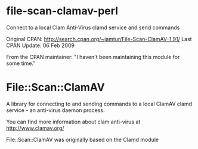 file-scan-clamav-perl
=====================

Connect to a local Clam Anti-Virus clamd service and send commands

Original CPAN: http://search.cpan.org/~jamtur/File-Scan-ClamAV-1.91/
Last CPAN Update: 06 Feb 2009

From the CPAN maintainer: "I haven't been maintaining this module for some time."

File::Scan::ClamAV
=====

A library for connecting to and sending commands to a local
ClamAV clamd service - an anti-virus daemon process.

You can find more information about clam anti-virus at
http://www.clamav.org/

File::Scan::ClamAV was originally based on the Clamd module
